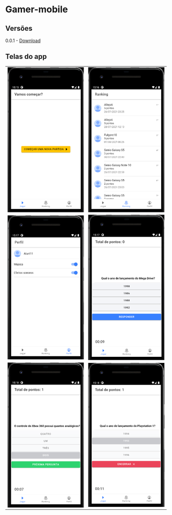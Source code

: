 # Gamer-mobile

## Versões

0.0.1 - [Download](release/gamer-mobile-versao-0.0.1.apk)

## Telas do app

|  |  |
| --- | --- |
| ![img001](docs/001.png) | ![img002](docs/002.png) |
| ![img003](docs/003.png) | ![img004](docs/004.png) |
| ![img005](docs/005.png) | ![img006](docs/006.png) |
